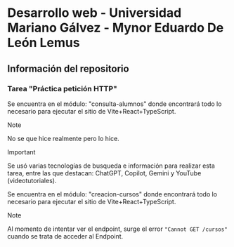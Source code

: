 # Desarrollo web - Universidad Mariano Gálvez - Mynor Eduardo De León Lemus
## Información del repositorio
### Tarea "Práctica petición HTTP"
Se encuentra en el módulo: "consulta-alumnos" donde encontrará todo lo necesario para ejecutar el sitio de Vite+React+TypeScript.

> [!NOTE]
> No se que hice realmente pero lo hice.

> [!IMPORTANT]
> Se usó varias tecnologías de busqueda e información para realizar esta tarea, entre las que destacan: ChatGPT, Copilot, Gemini y YouTube (videotutoriales).


Se encuentra en el módulo: "creacion-cursos" donde encontrará todo lo necesario para ejecutar el sitio de Vite+React+TypeScript.

> [!NOTE]
> Al momento de intentar ver el endpoint, surge el error `"Cannot GET /cursos"` cuando se trata de acceder al Endpoint.